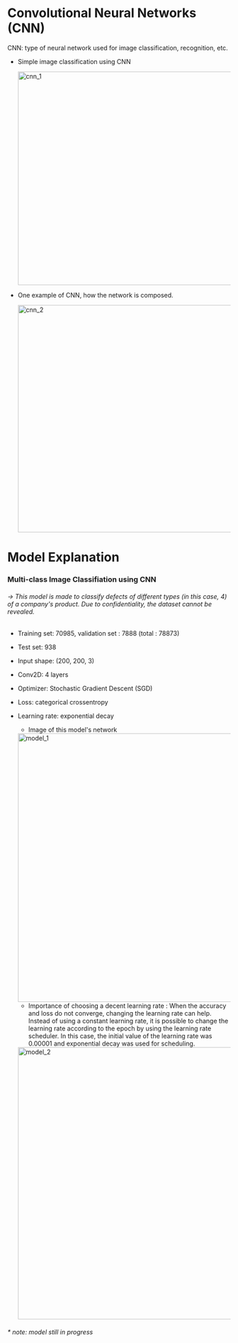 # Convolutional Neural Networks (CNN)

CNN: type of neural network used for image classification, recognition, etc.

* Simple image classification using CNN

  <img width="481" alt="cnn_1" src="https://user-images.githubusercontent.com/78089713/106094608-a27b7580-6175-11eb-8fa2-19ca90fc2137.png">

* One example of CNN, how the network is composed.

  <img width="512" alt="cnn_2" src="https://user-images.githubusercontent.com/78089713/106094658-b7f09f80-6175-11eb-8ff7-fab4ea288241.PNG">

# Model Explanation

### Multi-class Image Classifiation using CNN

###### → This model is made to classify defects of different types (in this case, 4) of a company's product. Due to confidentiality, the dataset cannot be revealed. 

* Training set: 70985, validation set : 7888 (total : 78873)
* Test set: 938
* Input shape: (200, 200, 3)
* Conv2D: 4 layers
* Optimizer: Stochastic Gradient Descent (SGD)
* Loss: categorical crossentropy
* Learning rate: exponential decay
  - Image of this model's network
  <img width="605" alt="model_1" src="https://user-images.githubusercontent.com/78089713/106094857-1b7acd00-6176-11eb-9898-5db4ee05ef6b.PNG">
  
  - Importance of choosing a decent learning rate
  : When the accuracy and loss do not converge, changing the learning rate can help. Instead of using a constant learning rate, it is possible to change the learning rate according to the epoch by using the learning rate scheduler. In this case, the initial value of the learning rate was 0.00001 and exponential decay was used for scheduling.
  
  
  <img width="613" alt="model_2" src="https://user-images.githubusercontent.com/78089713/106094877-22094480-6176-11eb-8f9c-168515604ec1.PNG">

###### * note: model still in progress
